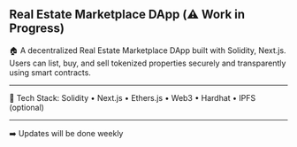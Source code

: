 ## Real Estate Marketplace DApp (⚠️ Work in Progress)

🏠 A decentralized Real Estate Marketplace DApp built with Solidity, Next.js. Users can list, buy, and sell tokenized properties securely and transparently using smart contracts. 

--- 
   
🔧 Tech Stack: Solidity • Next.js • Ethers.js • Web3 • Hardhat • IPFS (optional)     
 
--- 

 ➡️ Updates will be done weekly 
 
